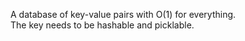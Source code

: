 A database of key-value pairs with O(1) for everything.  
The key needs to be hashable and picklable.  
